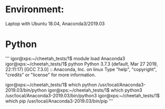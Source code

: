 # Environment:

Laptop with Ubuntu 18.04, Anaconda3/2019.03

# Python
'''
igor@xps:~/cheetah_tests/1$ module load Anaconda3
igor@xps:~/cheetah_tests/1$ python
Python 3.7.3 (default, Mar 27 2019, 22:11:17) 
[GCC 7.3.0] :: Anaconda, Inc. on linux
Type "help", "copyright", "credits" or "license" for more information.
>>> 
igor@xps:~/cheetah_tests/1$ which python
/usr/local/Anaconda3-2019.03/bin/python
igor@xps:~/cheetah_tests/1$ which python3
/usr/local/Anaconda3-2019.03/bin/python3
igor@xps:~/cheetah_tests/1$ which pip
/usr/local/Anaconda3-2019.03/bin/pip
'''


